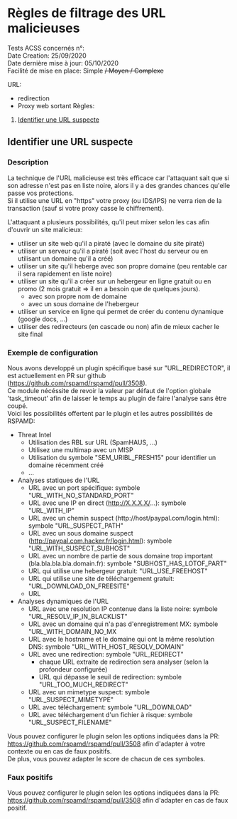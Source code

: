 # Règles de filtrage des URL malicieuses
Tests ACSS concernés n°:  
Date Creation: 25/09/2020  
Date dernière mise à jour: 05/10/2020  
Facilité de mise en place: Simple ~~/ Moyen / Complexe~~  

URL:
  - redirection
  - Proxy web sortant
Règles:
1. [Identifier une URL suspecte](#reject)


## Identifier une URL suspecte <a name="reject"></a>
### Description
La technique de l'URL malicieuse est très efficace car l'attaquant sait que si son adresse n'est pas en liste noire, alors il y a des grandes chances qu'elle passe vos protections.  
Si il utilise une URL en "https" votre proxy (ou IDS/IPS) ne verra rien de la transaction (sauf si votre proxy casse le chiffrement).  

L'attaquant a plusieurs possibilités, qu'il peut mixer selon les cas afin d'ouvrir un site malicieux:
  - utiliser un site web qu'il a piraté (avec le domaine du site piraté)
  - utiliser un serveur qu'il a piraté (soit avec l'host du serveur ou en utilisant un domaine qu'il a créé)
  - utiliser un site qu'il heberge avec son propre domaine (peu rentable car il sera rapidement en liste noire)
  - utiliser un site qu'il a créer sur un hebergeur en ligne gratuit ou en promo (2 mois gratuit => il en a besoin que de quelques jours).
    - avec son propre nom de domaine
    - avec un sous domaine de l'hebergeur
  - utiliser un service en ligne qui permet de créer du contenu dynamique (google docs, ...)
  - utiliser des redirecteurs (en cascade ou non) afin de mieux cacher le site final

### Exemple de configuration
Nous avons developpé un plugin spécifique basé sur "URL_REDIRECTOR", il est actuellement en PR sur github (https://github.com/rspamd/rspamd/pull/3508).  
Ce module nécéssite de revoir la valeur par défaut de l'option globale 'task_timeout' afin de laisser le temps au plugin de faire l'analyse sans être coupé.  
Voici les possibilités offertent par le plugin et les autres possibilités de RSPAMD:
  - Threat Intel
    - Utilisation des RBL sur URL (SpamHAUS, ...)
    - Utilisez une multimap avec un MISP
    - Utilisation du symbole "SEM_URIBL_FRESH15" pour identifier un domaine récemment créé
    - ...
  - Analyses statiques de l'URL
    - URL avec un port spécifique: symbole "URL_WITH_NO_STANDARD_PORT"
    - URL avec une IP en direct (http://X.X.X.X/...): symbole "URL_WITH_IP"
    - URL avec un chemin suspect (http://host/paypal.com/login.html): symbole "URL_SUSPECT_PATH"
    - URL avec un sous domaine suspect (http://paypal.com.hacker.fr/login.html): symbole "URL_WITH_SUSPECT_SUBHOST"
    - URL avec un nombre de partie de sous domaine trop important (bla.bla.bla.bla.domain.fr): symbole "SUBHOST_HAS_LOTOF_PART"
    - URL qui utilise une hebergeur gratuit: "URL_USE_FREEHOST"
    - URL qui utilise une site de téléchargement gratuit: "URL_DOWNLOAD_ON_FREESITE"
    - URL
  - Analyses dynamiques de l'URL
    - URL avec une resolution IP contenue dans la liste noire: symbole "URL_RESOLV_IP_IN_BLACKLIST"
    - URL avec un domaine qui n'a pas d'enregistrement MX: symbole "URL_WITH_DOMAIN_NO_MX
    - URL avec le hostname et le domaine qui ont la même resolution DNS: symbole "URL_WITH_HOST_RESOLV_DOMAIN"
    - URL avec une redirection: symbole "URL_REDIRECT"
      - chaque URL extraite de redirection sera analyser (selon la profondeur configurée)
      - URL qui dépasse le seuil de redirection: symbole "URL_TOO_MUCH_REDIRECT"
    - URL avec un mimetype suspect: symbole "URL_SUSPECT_MIMETYPE"
    - URL avec téléchargement: symbole "URL_DOWNLOAD"
    - URL avec téléchargement d'un fichier à risque: symbole "URL_SUSPECT_FILENAME"

Vous pouvez configurer le plugin selon les options indiquées dans la PR: https://github.com/rspamd/rspamd/pull/3508 afin d'adapter à votre contexte ou en cas de faux positifs.  
De plus, vous pouvez adapter le score de chacun de ces symboles.  

### Faux positifs
Vous pouvez configurer le plugin selon les options indiquées dans la PR: https://github.com/rspamd/rspamd/pull/3508 afin d'adapter en cas de faux positif.
